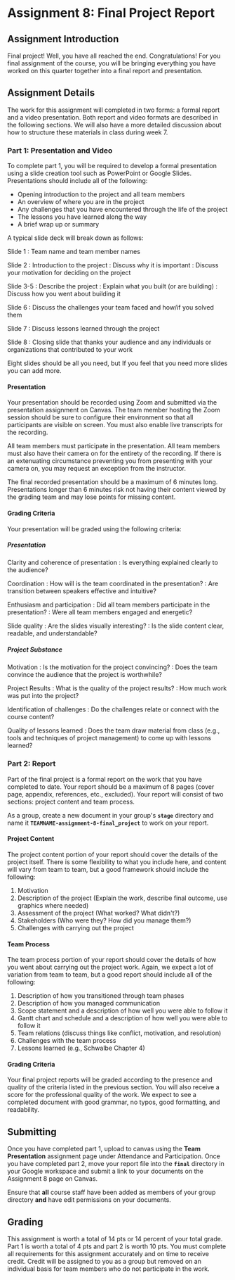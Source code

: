 Assignment 8: Final Project Report
======================================================

## Assignment Introduction

Final project! Well, you have all reached the end. Congratulations! For you final assignment of the course, you will be bringing everything you have worked on this quarter together into a final report and presentation.

## Assignment Details

The work for this assignment will completed in two forms: a formal report and a video presentation. Both report and video formats are described in the following sections. We will also have a more detailed discussion about how to structure these materials in class during week 7. 

### Part 1: Presentation and Video

To complete part 1, you will be required to develop a formal presentation using a slide creation tool such as PowerPoint or Google Slides. Presentations should include all of the following:

 * Opening introduction to the project and all team members
 * An overview of where you are in the project
 * Any challenges that you have encountered through the life of the project
 * The lessons you have learned along the way
 * A brief wrap up or summary

A typical slide deck will break down as follows:

Slide 1
: Team name and team member names

Slide 2
: Introduction to the project
: Discuss why it is important
: Discuss your motivation for deciding on the project

Slide 3-5
: Describe the project
: Explain what you built (or are building)
: Discuss how you went about building it

Slide 6
: Discuss the challenges your team faced and how/if you solved them

Slide 7
: Discuss lessons learned through the project

Slide 8
: Closing slide that thanks your audience and any individuals or organizations that contributed to your work

Eight slides should be all you need, but If you feel that you need more slides you can add more.



#### Presentation

Your presentation should be recorded using Zoom and submitted via the presentation assignment on Canvas. The team member hosting the Zoom session should be sure to configure their environment so that all participants are visible on screen. You must also enable live transcripts for the recording.

All team members must participate in the presentation. All team members must also have their camera on for the entirety of the recording. If there is an extenuating circumstance preventing you from presenting with your camera on, you may request an exception from the instructor.

The final recorded presentation should be a maximum of 6 minutes long. Presentations longer than 6 minutes risk not having their content viewed by the grading team and may lose points for missing content.

#### Grading Criteria

Your presentation will be graded using the following criteria:

##### Presentation
Clarity and coherence of presentation 
: Is everything explained clearly to the audience?

Coordination
: How will is the team coordinated in the presentation?
: Are transition between speakers effective and intuitive?

Enthusiasm and participation
: Did all team members participate in the presentation?
: Were all team members engaged and energetic?

Slide quality
: Are the slides visually interesting?
: Is the slide content clear, readable, and understandable?

##### Project Substance

Motivation
: Is the motivation for the project convincing?
: Does the team convince the audience that the project is worthwhile?

Project Results
: What is the quality of the project results?
: How much work was put into the project?

Identification of challenges
: Do the challenges relate or connect with the course content?

Quality of lessons learned
: Does the team draw material from class (e.g., tools and techniques of project management) to come up with lessons learned?


### Part 2: Report

Part of the final project is a formal report on the work that you have completed to date. Your report should be a maximum of 8 pages (cover page, appendix, references, etc., excluded). Your report will consist of two sections: project content and team process.

As a group, create a new document in your group's **`stage`** directory and name it **`TEAMNAME-assignment-8-final_project`** to work on your report.

#### Project Content

The project content portion of your report should cover the details of the project itself. There is some flexibility to what you include here, and content will vary from team to team, but a good framework should include the following:

1. Motivation
2. Description of the project (Explain the work, describe final outcome, use graphics where needed)
3. Assessment of the project (What worked? What didn't?)
4. Stakeholders (Who were they? How did you manage them?)
5. Challenges with carrying out the project

#### Team Process

The team process portion of your report should cover the details of how you went about carrying out the project work. Again, we expect a lot of variation from team to team, but a good report should include all of the following:

1. Description of how you transitioned through team phases
2. Description of how you managed communication
3. Scope statement and a description of how well you were able to follow it
4. Gantt chart and schedule and a description of how well you were able to follow it
5. Team relations (discuss things like conflict, motivation, and resolution)
6. Challenges with the team process
7. Lessons learned (e.g., Schwalbe Chapter 4)

#### Grading Criteria

Your final project reports will be graded according to the presence and quality of the criteria listed in the previous section. You will also receive a score for the professional quality of the work. We expect to see a completed document with good grammar, no typos, good formatting, and readability.


## Submitting 

Once you have completed part 1, upload to canvas using the **Team Presentation** assignment page under Attendance and Participation. Once you have completed part 2, move your report file into the **`final`** directory in your Google workspace and submit a link to your documents on the Assignment 8 page on Canvas.

Ensure that **all** course staff have been added as members of your group directory **and** have edit permissions on your documents.

## Grading

This assignment is worth a total of 14 pts or 14 percent of your total grade. Part 1 is worth a total of 4 pts and part 2 is worth 10 pts. You must complete all requirements for this assignment accurately and on time to receive credit. Credit will be assigned to you as a group but removed on an individual basis for team members who do not participate in the work.
